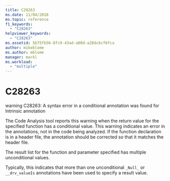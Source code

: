 ```yaml
---
title: C28263
ms.date: 11/04/2016
ms.topic: reference
f1_keywords:
  - "C28263"
helpviewer_keywords:
  - "C28263"
ms.assetid: 5b75fb56-8fc9-43ad-a00d-a28dc6cf6fca
author: mikeblome
ms.author: mblome
manager: markl
ms.workload:
  - "multiple"
---
```

# C28263
warning C28263: A syntax error in a conditional annotation was found for Intrinsic annotation

 The Code Analysis tool reports this warning when the return value for the specified function has a conditional value. This warning indicates an error in the annotations, not in the code being analyzed. If the function declaration is in a header file, the annotation should be corrected so that it matches the header file.

 The result list for the function and parameter specified has multiple unconditional values.

 Typically, this indicates that more than one unconditional `_Null_` or `__drv_valueIs` annotations have been used to specify a result value.